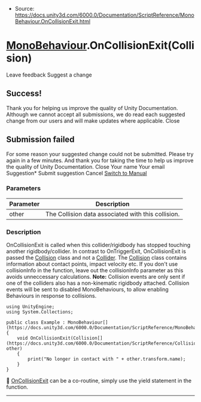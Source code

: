 * Source: https://docs.unity3d.com/6000.0/Documentation/ScriptReference/MonoBehaviour.OnCollisionExit.html

#  [MonoBehaviour](https://docs.unity3d.com/6000.0/Documentation/ScriptReference/MonoBehaviour.html).OnCollisionExit(Collision)
Leave feedback
Suggest a change
## Success!
Thank you for helping us improve the quality of Unity Documentation. Although we cannot accept all submissions, we do read each suggested change from our users and will make updates where applicable.
Close
## Submission failed
For some reason your suggested change could not be submitted. Please <a>try again</a> in a few minutes. And thank you for taking the time to help us improve the quality of Unity Documentation.
Close
Your name Your email Suggestion* Submit suggestion
Cancel
[Switch to Manual](https://docs.unity3d.com/6000.0/Documentation/Manual/class-MonoBehaviour.html "Go to MonoBehaviour Component in the Manual")
### Parameters
Parameter | Description  
---|---  
other | The Collision data associated with this collision.  
### Description
OnCollisionExit is called when this collider/rigidbody has stopped touching another rigidbody/collider.
In contrast to OnTriggerExit, OnCollisionExit is passed the [Collision](https://docs.unity3d.com/6000.0/Documentation/ScriptReference/Collision.html) class and not a [Collider](https://docs.unity3d.com/6000.0/Documentation/ScriptReference/Collider.html). The [Collision](https://docs.unity3d.com/6000.0/Documentation/ScriptReference/Collision.html) class contains information about contact points, impact velocity etc. If you don't use collisionInfo in the function, leave out the collisionInfo parameter as this avoids unneccessary calculations. **Note:** Collision events are only sent if one of the colliders also has a non-kinematic rigidbody attached. Collision events will be sent to disabled MonoBehaviours, to allow enabling Behaviours in response to collisions.
```
using UnityEngine;
using System.Collections;  
  
public class Example : MonoBehaviour[](https://docs.unity3d.com/6000.0/Documentation/ScriptReference/MonoBehaviour.html)
{
    void OnCollisionExit(Collision[](https://docs.unity3d.com/6000.0/Documentation/ScriptReference/Collision.html) other)
    {
        print("No longer in contact with " + other.transform.name);
    }
}

```

[OnCollisionExit](https://docs.unity3d.com/6000.0/Documentation/ScriptReference/MonoBehaviour.OnCollisionExit.html) can be a co-routine, simply use the yield statement in the function.
* * *
